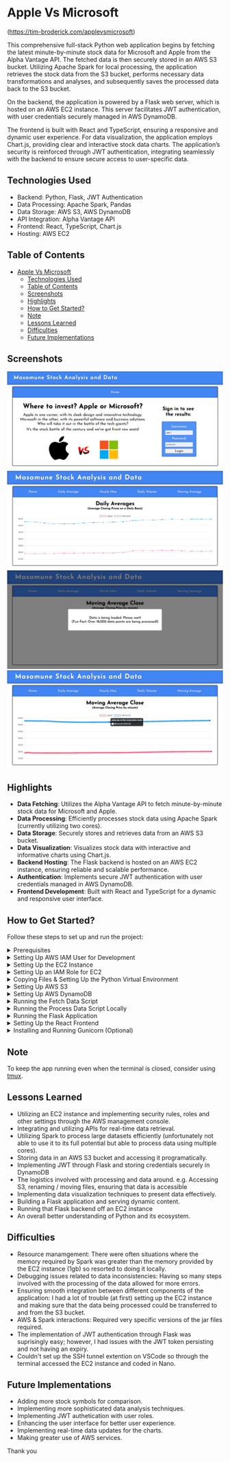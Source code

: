 # Apple Vs Microsoft
(https://tim-broderick.com/applevsmicrosoft)

This comprehensive full-stack Python web application begins by fetching the latest minute-by-minute stock data for Microsoft and Apple from the Alpha Vantage API. The fetched data is then securely stored in an AWS S3 bucket. Utilizing Apache Spark for local processing, the application retrieves the stock data from the S3 bucket, performs necessary data transformations and analyses, and subsequently saves the processed data back to the S3 bucket.

On the backend, the application is powered by a Flask web server, which is hosted on an AWS EC2 instance. This server facilitates JWT authentication, with user credentials securely managed in AWS DynamoDB.

The frontend is built with React and TypeScript, ensuring a responsive and dynamic user experience. For data visualization, the application employs Chart.js, providing clear and interactive stock data charts. The application’s security is reinforced through JWT authentication, integrating seamlessly with the backend to ensure secure access to user-specific data.

## Technologies Used

- Backend: Python, Flask, JWT Authentication
- Data Processing: Apache Spark, Pandas
- Data Storage: AWS S3, AWS DynamoDB
- API Integration: Alpha Vantage API
- Frontend: React, TypeScript, Chart.js
- Hosting: AWS EC2

## Table of Contents
- [Apple Vs Microsoft](#apple-vs-microsoft)
  - [Technologies Used](#technologies-used)
  - [Table of Contents](#table-of-contents)
  - [Screenshots](#screenshots)
  - [Highlights](#highlights)
  - [How to Get Started?](#how-to-get-started)
  - [Note](#note)
  - [Lessons Learned](#lessons-learned)
  - [Difficulties](#difficulties)
  - [Future Implementations](#future-implementations)

## Screenshots

![Home Page](./assets/react.png)
![Daily Averages](./assets/daily_react.png)
![Loading](./assets/loading.png)
![Moving Average](./assets/moving.png)

## Highlights

- **Data Fetching**: Utilizes the Alpha Vantage API to fetch minute-by-minute stock data for Microsoft and Apple.
- **Data Processing**: Efficiently processes stock data using Apache Spark (currently utilizing two cores).
- **Data Storage**: Securely stores and retrieves data from an AWS S3 bucket.
- **Data Visualization**: Visualizes stock data with interactive and informative charts using Chart.js.
- **Backend Hosting**: The Flask backend is hosted on an AWS EC2 instance, ensuring reliable and scalable performance.
- **Authentication**: Implements secure JWT authentication with user credentials managed in AWS DynamoDB.
- **Frontend Development**: Built with React and TypeScript for a dynamic and responsive user interface.

## How to Get Started?

Follow these steps to set up and run the project:

<details>
  <summary>Prerequisites</summary>

  Before you begin, ensure you have the following:

  1. **AWS Account**: Create an AWS account at [AWS](https://aws.amazon.com/console/).
  2. **Alpha Vantage API Key**: Sign up and get your API key from [Alpha Vantage](https://www.alphavantage.co/support/#api-key).
</details>

<details>
  <summary>Setting Up AWS IAM User for Development</summary>

  1. **Create an IAM User**:
     - Go to the [IAM Dashboard](https://console.aws.amazon.com/iam/).
     - Click on "Users" and then "Add user".
     - Name your user (e.g., "spark_user").
     - Select "Programmatic access" for the access type.
     - Click "Next: Permissions".

  2. **Attach Policies**:
     - Click "Attach existing policies directly".
     - Select "AmazonS3FullAccess" and "AmazonDynamoDBFullAccess".
     - Click "Next: Tags", then "Next: Review", and finally "Create user".

  3. **Save Access Keys**:
     - Save the Access Key ID and Secret Access Key. You'll need them for configuring AWS CLI and your `.env` file.

  4. **Set Up AWS Credentials**:
     - On **both** your local machine and EC2 instance, configure AWS CLI with your new user's credentials:
       ```bash
       aws configure
       ```
     - Provide your AWS Access Key, Secret Key, and the region (e.g., `ap-southeast-2`).
</details>

<details>
  <summary>Setting Up the EC2 Instance</summary>

  1. **Launch an EC2 Instance**:
     - Go to the [EC2 Dashboard](https://console.aws.amazon.com/ec2/).
     - Click on "Launch Instance".
     - Name your instance (e.g., "simple-stock-analysis").
     - For the OS Image, choose "Amazon Linux 2023".
     - Leave architecture as "64-bit (x86)" and instance type as "t2.micro".
     - Create a new key pair, name it (e.g., "simple-stock-analysis"), select "RSA" and ".pem" for the file type, and download it.
     - Under Network Settings, allow SSH traffic from "My IP". (If you change networks, you will have to update this)
     - Leave storage as the default 8 GiB.
     - Click "Launch Instance".
     - Take note of the Public IPv4 DNS (e.g., ec2-X-XXX-XXX-XX.ap-southeast-2.compute.amazonaws.com).

  2. **Connect to Your EC2 Instance**:
     - Open Git Bash and connect to your EC2 instance using the command:
       ```bash
       ssh -i /path/to/your/simple-stock-analysis.pem ec2-user@ec2-X-XXX-XXX-XX.ap-southeast-2.compute.amazonaws.com
       ```
</details>

<details>
  <summary>Setting Up an IAM Role for EC2</summary>

  1. **Create an IAM Role**:
     - Go to the [IAM Dashboard](https://console.aws.amazon.com/iam/).
     - Click on "Roles" and then "Create role".
     - Select "AWS service" and then "EC2".
     - Click "Next: Permissions".

  2. **Attach Policies**:
     - Select "AmazonS3FullAccess" and "AmazonDynamoDBFullAccess".
     - Click "Next: Tags", then "Next: Review".
     - Name your role (e.g., "EC2_S3_DynamoDB_Access").
     - Click "Create role".

  3. **Assign Role to EC2 Instance**:
     - Go to the [EC2 Dashboard](https://console.aws.amazon.com/ec2/).
     - Select your instance, click on "Actions" -> "Security" -> "Modify IAM Role".
     - Select the newly created role (e.g., "EC2_S3_DynamoDB_Access") and click "Update IAM role".
</details>

<details>
  <summary>Copying Files & Setting Up the Python Virtual Environment</summary>

  1. **Transfer Files**:
     - Use a tool like [WinSCP](https://winscp.net/eng/docs/guide_amazon_ec2) or the console to transfer `app.py`, `fetch_stock_data.py`, `process_data.py`, `setup_db.py`, `templates` folder, and `build` folder to your EC2 instance.

  2. **Set Up Python Virtual Environment**:
     - On your EC2 instance, run the following commands:
       ```bash
       sudo yum update -y
       sudo yum install python3 -y
       python3 -m venv venv
       source venv/bin/activate
       pip install flask boto3 pandas requests python-dotenv passlib flask-cors flask-jwt-extended
       ```
  3. **Create a .env file for keys**:
     - In the root directory, create a `.env` file:
       ```plaintext
       ALPHA_VANTAGE_API_KEY=XXXXXXX
       AWS_ACCESS_KEY_ID=XXXXXXXXXX
       AWS_SECRET_ACCESS_KEY=XXXXXXXXXX
       ```
      - Update with the values from when you previously created your user ('Setting Up AWS IAM User for Development')
</details>

<details>
  <summary>Setting Up AWS S3</summary>

  1. **Create an S3 Bucket**:
     - Go to the [S3 Dashboard](https://console.aws.amazon.com/s3/).
     - Click on "Create bucket".
     - Name your bucket "simple-stock-analysis" (if you use another name, you will need to update the code).
     - Choose a region close to you.
     - Leave other settings as default and create the bucket.
</details>

<details>
  <summary>Setting Up AWS DynamoDB</summary>

  1. **Create a DynamoDB Table**:
     - Go to the [DynamoDB Dashboard](https://console.aws.amazon.com/dynamodb/).
     - Click on "Create table".
     - Name your table "users".
     - Set the Primary key to "username" (Type: String).
     - Leave other settings as default and create the table.

  2. **Run the `setup_db.py` Script**:
     - Ensure the `setup_db.py` file is transferred to your EC2 instance.
     - The script will create the table if it doesn't exist and insert user data.
     - On your EC2 instance, run the following commands:
       ```bash
       python setup_db.py
       ```

</details>

<details>
  <summary>Running the Fetch Data Script</summary>

  1. **Configure AWS Credentials**:
     - On your EC2 instance, configure AWS CLI with your credentials:
       ```bash
       aws configure
       ```
     - Provide your AWS Access Key, Secret Key, and the region where your S3 bucket is located (e.g., `ap-southeast-2`).

  2. **Run the Fetch Data Script**:
     - Run the following command to fetch data from the Alpha Vantage API and upload it to your S3 bucket:
       ```bash
       python fetch_stock_data.py
       ```
</details>

<details>
  <summary>Running the Process Data Script Locally</summary>

  1. **Set Up Local Environment**:
     - On your local machine, set up a Python virtual environment and install the necessary dependencies:
       ```bash
       python -m venv venv
       source venv/bin/activate
       pip install pyspark boto3 pandas python-dotenv
       ```

  2. **Configure AWS Credentials Locally**:
     - Configure AWS CLI with your credentials:
       ```bash
       aws configure
       ```

  3. **Power up! (Optional)**:
     - Within `process_data.py`, look for:
        ```python
        executor_memory = "4g" 
        driver_memory = "4g" 
        executor_cores = "3"
        cores_max = "3"
        ```  
      - If your available system resources exceed the above (or are below the above), feel free to update the above values. (Higher values will positively influence the performance)

  4. **Run the Process Data Script**:
     - Run the following command to process the data locally and upload the results back to the S3 bucket:
       ```bash
       python process_data.py
       ```
</details>

<details>
  <summary>Running the Flask Application</summary>

  1. **Run the Flask App on EC2**:
     - On your EC2 instance, start the Flask application:
       ```bash
       source venv/bin/activate
       python app.py
       ```

  2. **Access the Application**:
     - Open your browser and navigate to `http://<your-ec2-public-dns>:5000` to access the application.
</details>

<details>
  <summary>Setting Up the React Frontend</summary>

  1. **Transfer React Build Files**:
     - Ensure your React app is built using `npm run build`.
     - Transfer the contents of the `build` folder to the EC2 instance.

  2. **Serve the React App with Flask**:
     - Ensure `app.py` is set up to serve the React app as shown in the previous steps.
     - Access the application using the public DNS of your EC2 instance.
</details>

<details>
  <summary>Installing and Running Gunicorn (Optional)</summary>

  1. **Install Gunicorn**:
     - On your EC2 instance, install Gunicorn:
       ```bash
       pip install gunicorn
       ```

  2. **Run the Flask App with Gunicorn**:
     - Run the following command to start the Flask application with Gunicorn:
       ```bash
       gunicorn --bind 0.0.0.0:5000 app:app
       ```
</details>

## Note

To keep the app running even when the terminal is closed, consider using [tmux](https://github.com/tmux/tmux/wiki).

## Lessons Learned

- Utilizing an EC2 instance and implementing security rules, roles and other settings through the AWS management console. 
- Integrating and utilizing APIs for real-time data retrieval.
- Utilizing Spark to process large datasets efficiently (unfortunately not able to use it to its full potential but able to process data using multiple cores).
- Storing data in an AWS S3 bucket and accessing it programatically.
- Implementing JWT through Flask and storing credentials securely in DynamoDB
- The logistics involved with processing and data around. e.g. Accessing S3, renaming / moving files, ensuring that data is accessible
- Implementing data visualization techniques to present data effectively.
- Building a Flask application and serving dynamic content.
- Running that Flask backend off an EC2 instance 
- An overall better understanding of Python and its ecosystem.

## Difficulties

- Resource manamgement: There were often situations where the memory required by Spark was greater than the memory provided by the EC2 instance (1gb) so resorted to doing it locally.
- Debugging issues related to data inconsistencies: Having so many steps involved with the processing of the data allowed for more errors.
- Ensuring smooth integration between different components of the application: I had a lot of trouble (at first) setting up the EC2 instance and making sure that the data being processed could be transferred to and from the S3 bucket. 
- AWS & Spark interactions: Required very specific versions of the jar files required. 
- The implementation of JWT authentication through Flask was suprisingly easy; however, I had issues with the JWT token persisting and not having an expiry. 
- Couldn't set up the SSH tunnel extention on VSCode so through the terminal accessed the EC2 instance and coded in Nano.

## Future Implementations

- Adding more stock symbols for comparison.
- Implementing more sophisticated data analysis techniques.
- Implementing JWT authetication with user roles. 
- Enhancing the user interface for better user experience.
- Implementing real-time data updates for the charts.
- Making greater use of AWS services. 

Thank you
